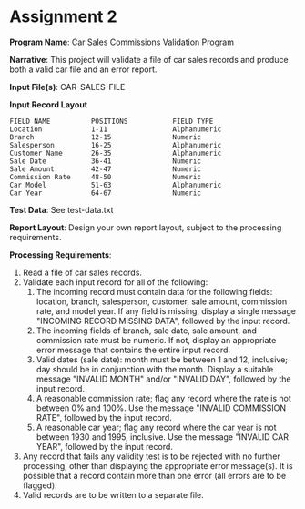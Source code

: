 # Assignment 2

**Program Name**: Car Sales Commissions Validation Program

**Narrative**: This project will validate a file of car sales records and produce both a valid car file and an error report.

**Input File(s)**: CAR-SALES-FILE

**Input Record Layout**
```
FIELD NAME          POSITIONS           FIELD TYPE
Location            1-11                Alphanumeric
Branch              12-15               Numeric
Salesperson         16-25               Alphanumeric
Customer Name       26-35               Alphanumeric
Sale Date           36-41               Numeric
Sale Amount         42-47               Numeric
Commission Rate     48-50               Numeric
Car Model           51-63               Alphanumeric
Car Year            64-67               Numeric

```

**Test Data**: See test-data.txt

**Report Layout**: Design your own report layout, subject to the processing requirements.

**Processing Requirements**:

1. Read a file of car sales records.
2. Validate each input record for all of the following:
   1. The incoming record must contain data for the following fields: location, branch, salesperson, customer, sale amount, commission rate, and model year. If any field is missing, display a single message "INCOMING RECORD MISSING DATA", followed by the input record.
   2. The incoming fields of branch, sale date, sale amount, and commission rate must be numeric. If not, display an appropriate error message that contains the entire input record.
   3. Valid dates (sale date): month must be between 1 and 12, inclusive; day should be in conjunction with the month. Display a suitable message "INVALID MONTH" and/or "INVALID DAY", followed by the input record.
   4. A reasonable commission rate; flag any record where the rate is not between 0% and 100%. Use the message "INVALID COMMISSION RATE", followed by the input record.
   5. A reasonable car year; flag any record where the car year is not between 1930 and 1995, inclusive. Use the message "INVALID CAR YEAR", followed by the input record.
3. Any record that fails any validity test is to be rejected with no further processing, other than displaying the appropriate error message(s). It is possible that a record contain more than one error (all errors are to be flagged).
4. Valid records are to be written to a separate file. 

